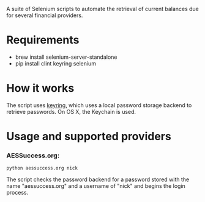 A suite of Selenium scripts to automate the retrieval of current
balances due for several financial providers.

# Requirements

- brew install selenium-server-standalone
- pip install clint keyring selenium

# How it works

The script uses [keyring](http://pypi.python.org/pypi/keyring/), which uses a
local password storage backend to retrieve passwords. On OS X, the Keychain is used.

# Usage and supported providers

### AESSuccess.org:

    python aessuccess.org nick

The script checks the password backend for a password stored with the name
"aessuccess.org" and a username of "nick" and begins the login process.
